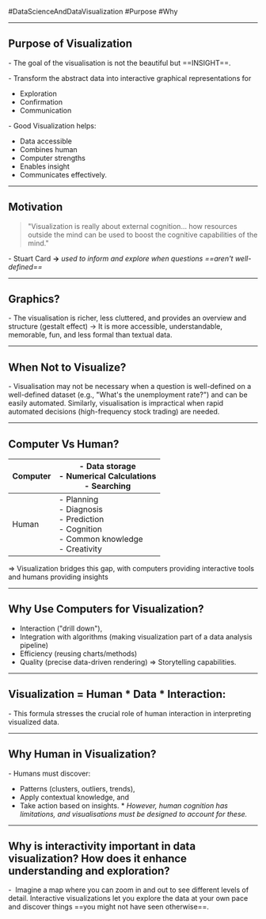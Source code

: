 #DataScienceAndDataVisualization
#Purpose
#Why
___
## Purpose of Visualization
\- The goal of the visualisation is not the beautiful but ==INSIGHT==. 

\- Transform the abstract data into interactive graphical representations for 
* Exploration
* Confirmation
* Communication

\- Good Visualization helps:
- Data accessible
- Combines human 
- Computer strengths
- Enables insight 
- Communicates effectively.
___
## Motivation 
> "Visualization is really about external cognition... how resources outside the mind can be used to boost the cognitive capabilities of the mind."

\- Stuart Card
**→** *used to inform and explore when questions ==aren't well-defined==*
***
## Graphics? 
\- The visualisation is richer, less cluttered, and provides an overview and structure (gestalt effect) → It is more accessible, understandable, memorable, fun, and less formal than textual data.
***
## When Not to Visualize?
\- Visualisation may not be necessary when a question is well-defined on a well-defined dataset (e.g., "What's the unemployment rate?") and can be easily automated. Similarly, visualisation is impractical when rapid automated decisions (high-frequency stock trading) are needed.
***
## Computer Vs Human?
| Computer | - Data storage<br>- Numerical Calculations <br>- Searching                                     |
| -------- | ---------------------------------------------------------------------------------------------- |
| Human    | - Planning<br>- Diagnosis<br>- Prediction<br>- Cognition<br>- Common knowledge<br>- Creativity |
⇒ Visualization bridges this gap, with computers providing interactive tools and humans providing insights
***
## Why Use Computers for Visualization?
- Interaction ("drill down"), 
- Integration with algorithms (making visualization part of a data analysis pipeline)
- Efficiency (reusing charts/methods)
- Quality (precise data-driven rendering) 
⇒ Storytelling capabilities.
*** 
## Visualization = Human * Data * Interaction:
\- This formula stresses the crucial role of human interaction in interpreting visualized data.
***
## Why Human in Visualization? 
\- Humans must discover:
- Patterns (clusters, outliers, trends), 
- Apply contextual knowledge, and 
- Take action based on insights. 
\* _However, human cognition has limitations, and visualisations must be designed to account for these._
***
## Why is interactivity important in data visualization? How does it enhance understanding and exploration?
\-  Imagine a map where you can zoom in and out to see different levels of detail. Interactive visualizations let you explore the data at your own pace and discover things ==you might not have seen otherwise==.








